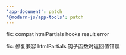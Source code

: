```yaml
---
'app-document': patch
'@modern-js/app-tools': patch
---
```


fix: compat htmlPartials hooks result error

fix: 修复兼容 htmlPartials 钩子函数时返回值错误
